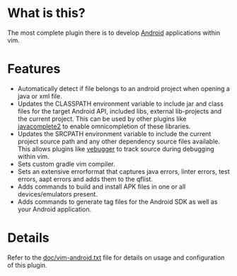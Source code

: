 # What is this?

The most complete plugin there is to develop [Android](http://www.android.com) applications within vim.

# Features

 - Automatically detect if file belongs to an android project when opening a java or xml file.
 - Updates the CLASSPATH environment variable to include jar and class files for the target Android API, included libs, external lib-projects and the current project. This can be used by other plugins like [javacomplete2](https://github.com/artur-shaik/vim-javacomplete2) to enable omnicompletion of these libraries.
 - Updates the SRCPATH environment variable to include the current project source path and any other dependency source files available. This allows plugins like [vebugger](https://github.com/idanarye/vim-vebugger) to track source during debugging within vim.
 - Sets custom gradle vim compiler.
 - Sets an extensive errorformat that captures java errors, linter errors, test errors, aapt errors and adds them to the qflist.
 - Adds commands to build and install APK files in one or all devices/emulators present.
 - Adds commands to generate tag files for the Android SDK as well as your Android application.

# Details

Refer to the [doc/vim-android.txt](doc/vim-android.txt) file for details on usage and configuration of this plugin.
